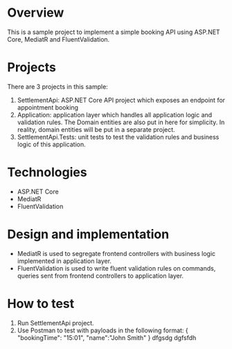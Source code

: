 # Overview
This is a sample project to implement a simple booking API using ASP.NET Core, MediatR and FluentValidation.

# Projects
There are 3 projects in this sample:
1. SettlementApi: ASP.NET Core API project which exposes an endpoint for appointment booking
2. Application: application layer which handles all application logic and validation rules.
The Domain entities are also put in here for simplicity. In reality, domain entities will be put in a separate project.
3. SettlementApi.Tests: unit tests to test the validation rules and business logic of this application.

# Technologies
* ASP.NET Core
* MediatR
* FluentValidation

# Design and implementation
* MediatR is used to segregate frontend controllers with business logic implemented in application layer.
* FluentValidation is used to write fluent validation rules on commands, queries sent from frontend controllers to application layer.

# How to test
1. Run SettlementApi project.
2. Use Postman to test with payloads in the following format:
{
    "bookingTime": "15:01",
    "name":"John Smith"
}
dfgsdg
dgfsfdh